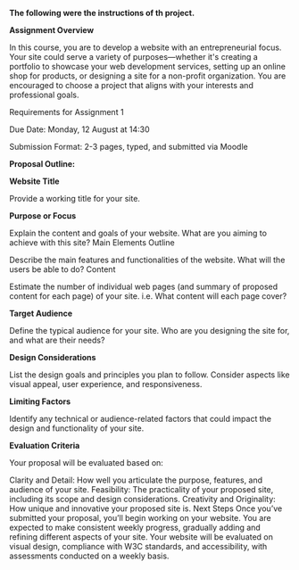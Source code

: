 **The following were the instructions of th project.**

**Assignment Overview**

In this course, you are to develop a website with an entrepreneurial focus. Your site could serve a variety of purposes—whether it's creating a portfolio to showcase your web development services, setting up an online shop for products, or designing a site for a non-profit organization. You are encouraged to choose a project that aligns with your interests and professional goals.

Requirements for Assignment 1

Due Date: Monday, 12 August at 14:30

Submission Format: 2-3 pages, typed, and submitted via Moodle

**Proposal Outline:**

**Website Title**

Provide a working title for your site.

**Purpose or Focus**

Explain the content and goals of your website. What are you aiming to achieve with this site?
Main Elements Outline

Describe the main features and functionalities of the website. What will the users be able to do?
Content

Estimate the number of individual web pages (and summary of proposed content for each page) of your site. i.e. What content will each page cover?

**Target Audience**

Define the typical audience for your site. Who are you designing the site for, and what are their needs?

**Design Considerations**

List the design goals and principles you plan to follow. Consider aspects like visual appeal, user experience, and responsiveness.

**Limiting Factors**

Identify any technical or audience-related factors that could impact the design and functionality of your site.

**Evaluation Criteria**

Your proposal will be evaluated based on:

Clarity and Detail: How well you articulate the purpose, features, and audience of your site.
Feasibility: The practicality of your proposed site, including its scope and design considerations.
Creativity and Originality: How unique and innovative your proposed site is.
Next Steps
Once you’ve submitted your proposal, you’ll begin working on your website. You are expected to make consistent weekly progress, gradually adding and refining different aspects of your site. Your website will be evaluated on visual design, compliance with W3C standards, and accessibility, with assessments conducted on a weekly basis.
